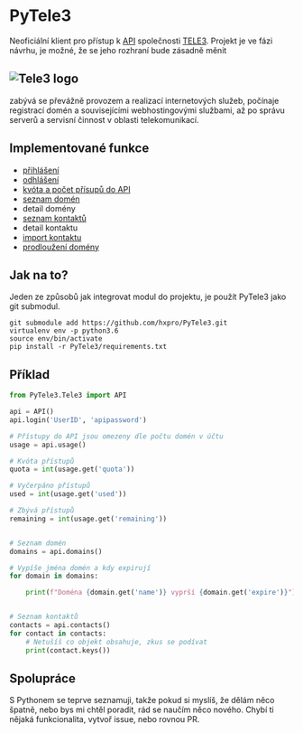 # PyTele3
Neoficiální klient pro přístup k [API](https://www.tele3.cz/api.html)
společnosti [TELE3](https://www.tele3.cz).
Projekt je ve fázi návrhu, je možné,
že se jeho rozhraní bude zásadně měnit


## ![Tele3 logo](https://www.tele3.cz/img/logo.jpg)

zabývá se převážně provozem a realizací internetových služeb, počínaje registrací domén a souvisejícími webhostingovými službami, až po správu serverů a servisní činnost v oblasti telekomunikací.


## Implementované funkce

 - [přihlášení](https://www.tele3.cz/api-login.html)
 - [odhlášení](https://www.tele3.cz/api-logout.html)
 - [kvóta a počet přísupů do API](https://www.tele3.cz/api-get-usage.html)
 - [seznam domén](https://www.tele3.cz/api-list-domains.html)
 - detail domény
 - [seznam kontaktů](https://www.tele3.cz/api-list-contacts.html)
 - detail kontaktu
 - [import kontaktu](https://www.tele3.cz/api-import-contact.html)
 - [prodloužení domény](https://www.tele3.cz/api-renew-domain.html)


## Jak na to?
Jeden ze způsobů jak integrovat modul do projektu,
je použít PyTele3 jako git submodul.
```
git submodule add https://github.com/hxpro/PyTele3.git
virtualenv env -p python3.6
source env/bin/activate
pip install -r PyTele3/requirements.txt
```

## Příklad

```python
from PyTele3.Tele3 import API

api = API()
api.login('UserID', 'apipassword')

# Přístupy do API jsou omezeny dle počtu domén v účtu
usage = api.usage()

# Kvóta přístupů
quota = int(usage.get('quota'))

# Vyčerpáno přístupů
used = int(usage.get('used'))

# Zbývá přístupů
remaining = int(usage.get('remaining'))


# Seznam domén
domains = api.domains()

# Vypíše jména domén a kdy expirují
for domain in domains:

    print(f"Doména {domain.get('name')} vyprší {domain.get('expire')}")


# Seznam kontaktů
contacts = api.contacts()
for contact in contacts:
    # Netušíš co objekt obsahuje, zkus se podívat
    print(contact.keys())
```

## Spolupráce
S Pythonem se teprve seznamuji, takže pokud si myslíš,
že dělám něco špatně, nebo bys mi chtěl poradit,
rád se naučím něco nového. Chybí ti nějaká funkcionalita,
vytvoř issue, nebo rovnou PR.